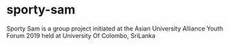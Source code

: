 # sporty-sam
Sporty Sam is a group project initiated at the Asian University Alliance Youth Forum 2019 held at University Of Colombo, SriLanka
